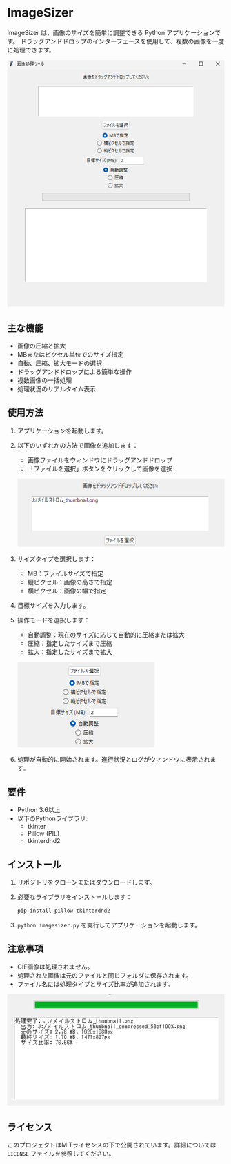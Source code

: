 # ImageSizer

ImageSizer は、画像のサイズを簡単に調整できる Python アプリケーションです。
ドラッグアンドドロップのインターフェースを使用して、複数の画像を一度に処理できます。

![ImageSizer メイン画面](images/imagesizer_main.png)

## 主な機能

- 画像の圧縮と拡大
- MBまたはピクセル単位でのサイズ指定
- 自動、圧縮、拡大モードの選択
- ドラッグアンドドロップによる簡単な操作
- 複数画像の一括処理
- 処理状況のリアルタイム表示

## 使用方法

1. アプリケーションを起動します。
2. 以下のいずれかの方法で画像を追加します：
   - 画像ファイルをウィンドウにドラッグアンドドロップ
   - 「ファイルを選択」ボタンをクリックして画像を選択

   ![ファイル追加](images/add_files.png)

3. サイズタイプを選択します：
   - MB：ファイルサイズで指定
   - 縦ピクセル：画像の高さで指定
   - 横ピクセル：画像の幅で指定
4. 目標サイズを入力します。
5. 操作モードを選択します：
   - 自動調整：現在のサイズに応じて自動的に圧縮または拡大
   - 圧縮：指定したサイズまで圧縮
   - 拡大：指定したサイズまで拡大

   ![設定の選択](images/select_settings.png)

6. 処理が自動的に開始されます。進行状況とログがウィンドウに表示されます。

## 要件

- Python 3.6以上
- 以下のPythonライブラリ:
  - tkinter
  - Pillow (PIL)
  - tkinterdnd2

## インストール

1. リポジトリをクローンまたはダウンロードします。
2. 必要なライブラリをインストールします：

   ```bash
   pip install pillow tkinterdnd2
   ```

3. `python imagesizer.py` を実行してアプリケーションを起動します。

## 注意事項

- GIF画像は処理されません。
- 処理された画像は元のファイルと同じフォルダに保存されます。
- ファイル名には処理タイプとサイズ比率が追加されます。

![処理結果](images/result_example.png)

## ライセンス

このプロジェクトはMITライセンスの下で公開されています。詳細については `LICENSE` ファイルを参照してください。
